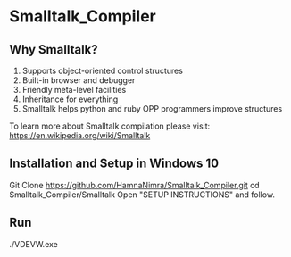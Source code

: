 # Smalltalk_Compiler

## Why Smalltalk?

1) Supports object-oriented control structures
2) Built-in browser and debugger
3) Friendly meta-level facilities
4) Inheritance for everything
5) Smalltalk helps python and ruby OPP programmers improve structures

To learn more about Smalltalk compilation please visit: https://en.wikipedia.org/wiki/Smalltalk 

## Installation and Setup in Windows 10

Git Clone https://github.com/HamnaNimra/Smalltalk_Compiler.git
cd Smalltalk_Compiler/Smalltalk
Open "SETUP INSTRUCTIONS" and follow.

## Run

./VDEVW.exe


